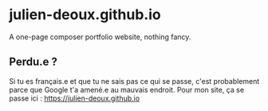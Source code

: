 # julien-deoux.github.io

A one-page composer portfolio website, nothing fancy.

## Perdu.e ?

Si tu es français.e et que tu ne sais pas ce qui se passe, c'est probablement parce que Google t'a amené.e au mauvais endroit.
Pour mon site, ça se passe ici : https://julien-deoux.github.io
